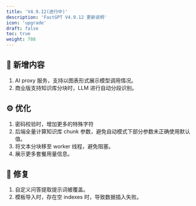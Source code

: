 ```yaml
---
title: 'V4.9.12(进行中)'
description: 'FastGPT V4.9.12 更新说明'
icon: 'upgrade'
draft: false
toc: true
weight: 788
---
```


## 🚀 新增内容

1. AI proxy 服务，支持以图表形式展示模型调用情况。
1. 商业版支持知识库分块时，LLM 进行自动分段识别。

## ⚙️ 优化

1. 密码校验时，增加更多的特殊字符
2. 后端全量计算知识库 chunk 参数，避免自动模式下部分参数未正确使用默认值。
3. 将文本分块移至 worker 线程，避免阻塞。
4. 展示更多套餐用量信息。

## 🐛 修复

1. 自定义问答提取提示词被覆盖。
2. 模板导入时，存在空 indexes 时，导致数据插入失败。